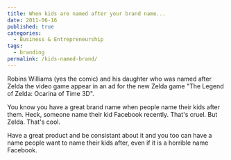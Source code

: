 ```yaml
---
title: When kids are named after your brand name...
date: 2011-06-16
published: true
categories:
  - Business & Entrepreneurship
tags:
  - branding
permalink: /kids-named-brand/
---
```

Robins Williams (yes the comic) and his daughter who was named after Zelda the video game appear in an ad for the new Zelda game "The Legend of Zelda: Ocarina of Time 3D".

You know you have a great brand name when people name their kids after them. Heck, someone name their kid Facebook recently. That's cruel. But Zelda. That's cool.

Have a great product and be consistant about it and you too can have a name people want to name their kids after, even if it is a horrible name Facebook.
